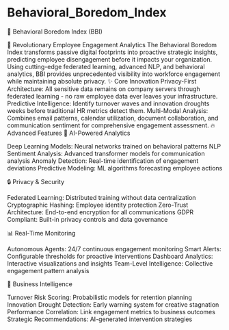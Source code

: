 # Behavioral_Boredom_Index
🎯 Behavioral Boredom Index (BBI)

🚀 Revolutionary Employee Engagement Analytics
The Behavioral Boredom Index transforms passive digital footprints into proactive strategic insights, predicting employee disengagement before it impacts your organization. Using cutting-edge federated learning, advanced NLP, and behavioral analytics, BBI provides unprecedented visibility into workforce engagement while maintaining absolute privacy.
✨ Core Innovation
Privacy-First Architecture: All sensitive data remains on company servers through federated learning - no raw employee data ever leaves your infrastructure.
Predictive Intelligence: Identify turnover waves and innovation droughts weeks before traditional HR metrics detect them.
Multi-Modal Analysis: Combines email patterns, calendar utilization, document collaboration, and communication sentiment for comprehensive engagement assessment.
🔥 Advanced Features
🤖 AI-Powered Analytics

Deep Learning Models: Neural networks trained on behavioral patterns
NLP Sentiment Analysis: Advanced transformer models for communication analysis
Anomaly Detection: Real-time identification of engagement deviations
Predictive Modeling: ML algorithms forecasting employee actions

🔒 Privacy & Security

Federated Learning: Distributed training without data centralization
Cryptographic Hashing: Employee identity protection
Zero-Trust Architecture: End-to-end encryption for all communications
GDPR Compliant: Built-in privacy controls and data governance

📊 Real-Time Monitoring

Autonomous Agents: 24/7 continuous engagement monitoring
Smart Alerts: Configurable thresholds for proactive interventions
Dashboard Analytics: Interactive visualizations and insights
Team-Level Intelligence: Collective engagement pattern analysis

🎯 Business Intelligence

Turnover Risk Scoring: Probabilistic models for retention planning
Innovation Drought Detection: Early warning system for creative stagnation
Performance Correlation: Link engagement metrics to business outcomes
Strategic Recommendations: AI-generated intervention strategies
